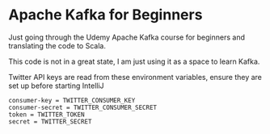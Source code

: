 # Apache Kafka for Beginners 

Just going through the Udemy Apache Kafka course for beginners and translating the code to Scala. 

This code is not in a great state, I am just using it as a space to learn Kafka.

Twitter API keys are read from these environment variables, ensure they are set up before starting IntelliJ

```
consumer-key = TWITTER_CONSUMER_KEY
consumer-secret = TWITTER_CONSUMER_SECRET
token = TWITTER_TOKEN
secret = TWITTER_SECRET
```   

